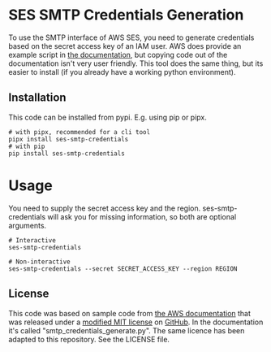 # SES SMTP Credentials Generation
To use the SMTP interface of AWS SES, you need to generate credentials based on the secret access
key of an IAM user. AWS does provide an example script in [the documentation][ses-smtp-doc], but
copying code out of the documentation isn't very user friendly. This tool does the same thing, but
its easier to install (if you already have a working python environment).

## Installation
This code can be installed from pypi. E.g. using pip or pipx.
```shell
# with pipx, recommended for a cli tool
pipx install ses-smtp-credentials
# with pip
pip install ses-smtp-credentials
```

# Usage
You need to supply the secret access key and the region.
ses-smtp-credentials will ask you for missing information, so both are optional arguments.

```
# Interactive
ses-smtp-credentials

# Non-interactive
ses-smtp-credentials --secret SECRET_ACCESS_KEY --region REGION 
```

## License
This code was based on sample code from [the AWS documentation][ses-smtp-doc] that was released
under a [modified MIT license][ses-smtp-licence] on [GitHub][ses-smtp-src]. In the documentation
it's called "smtp_credentials_generate.py". The same licence has been adapted to this repository. 
See the LICENSE file. 


[ses-smtp-doc]: https://docs.aws.amazon.com/ses/latest/DeveloperGuide/smtp-credentials.html
[ses-smtp-licence]: https://github.com/awsdocs/amazon-ses-developer-guide/blob/3c0d65cbb63c8aaebfc4d005ca96d3b0332e0430/LICENSE-SAMPLECODE
[ses-smtp-src]: https://github.com/awsdocs/amazon-ses-developer-guide/blob/3c0d65cbb63c8aaebfc4d005ca96d3b0332e0430/doc-source/smtp-credentials.md
